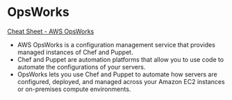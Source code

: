 # OpsWorks

[Cheat Sheet - AWS OpsWorks](https://tutorialsdojo.com/aws-opsworks/)

- AWS OpsWorks is a configuration management service that provides managed instances of Chef and Puppet. 
- Chef and Puppet are automation platforms that allow you to use code to automate the configurations of your servers. 
- OpsWorks lets you use Chef and Puppet to automate how servers are configured, deployed, and managed across your Amazon EC2 instances or on-premises compute environments.
